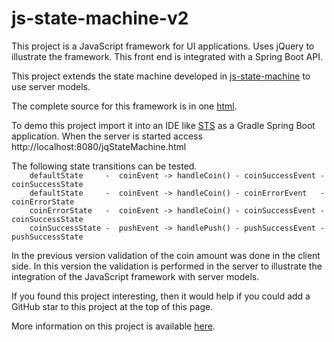 # js-state-machine-v2
This project is a JavaScript framework for UI applications. Uses jQuery to illustrate the framework. This front end is integrated with a Spring Boot API.

This project extends the state machine developed in [js-state-machine](https://github.com/mapteb/js-state-machine) to use server models.

The complete source for this framework is in one [html](https://raw.githubusercontent.com/mapteb/js-state-machine-v2/master/src/main/resources/static/jqStateMachine.html).

To demo this project import it into an IDE like [STS](https://spring.io/tools) as a Gradle Spring Boot application. When the server is started access http://localhost:8080/jqStateMachine.html

The following state transitions can be tested.
<br />
`    defaultState     -  coinEvent -> handleCoin() - coinSuccessEvent - coinSuccessState`<br />
`    defaultState     -  coinEvent -> handleCoin() - coinErrorEvent   - coinErrorState`<br />
`    coinErrorState   -  coinEvent -> handleCoin() - coinSuccessEvent - coinSuccessState`<br />
`    coinSuccessState -  pushEvent -> handlePush() - pushSuccessEvent - pushSuccessState`<br />

In the previous version validation of the coin amount was done in the client side. In this version the validation is performed in the server to illustrate the integration of the JavaScript framework with server models.

If you found this project interesting, then it would help if you could add a GitHub star to this project at the top of this page.

More information on this project is available [here](https://dzone.com/articles/a-javascript-framework-for-robust-ui-applications).
